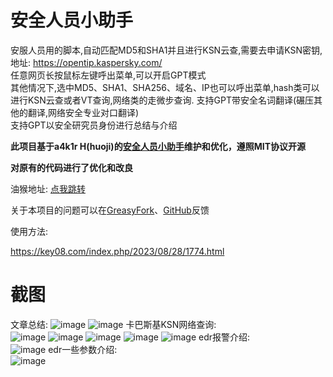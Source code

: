 # 安全人员小助手
安服人员用的脚本,自动匹配MD5和SHA1并且进行KSN云查,需要去申请KSN密钥,地址: https://opentip.kaspersky.com/  
任意网页长按鼠标左键呼出菜单,可以开启GPT模式  
其他情况下,选中MD5、SHA1、SHA256、域名、IP也可以呼出菜单,hash类可以进行KSN云查或者VT查询,网络类的走微步查询. 支持GPT带安全名词翻译(碾压其他的翻译,网络安全专业对口翻译)  
支持GPT以安全研究员身份进行总结与介绍  

**此项目基于a4k1r H(huoji)的[安全人员小助手](https://greasyfork.org/zh-CN/scripts/474072)维护和优化，遵照MIT协议开源**

**对原有的代码进行了优化和改良**

油猴地址: [点我跳转](https://greasyfork.org/zh-CN/scripts/526425)

关于本项目的问题可以在[GreasyFork](https://greasyfork.org/zh-CN/scripts/526425/feedback)、[GitHub](https://github.com/wwwab123/Threat-Intelligence-Inquiry-UserScript/issues)反馈

使用方法: 

https://key08.com/index.php/2023/08/28/1774.html 

# 截图
文章总结: 
![image](/imgs/1.png)
![image](/imgs/2.png)
卡巴斯基KSN网络查询:  
![image](/imgs/3.png)
![image](/imgs/4.png)
![image](/imgs/5.png)
![image](/imgs/6.png)
![image](/imgs/7.png)
edr报警介绍:  
![image](/imgs/8.png)
edr一些参数介绍:  
![image](/imgs/9.png)

